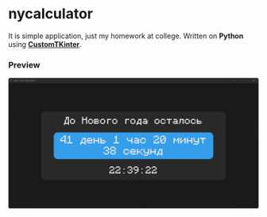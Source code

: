 # nycalculator

It is simple application, just my homework at college. Written on **Python** using **[CustomTKinter](https://github.com/TomSchimansky/CustomTkinter)**.

### Preview

![Application preview](/documentation_assets/preview.png)